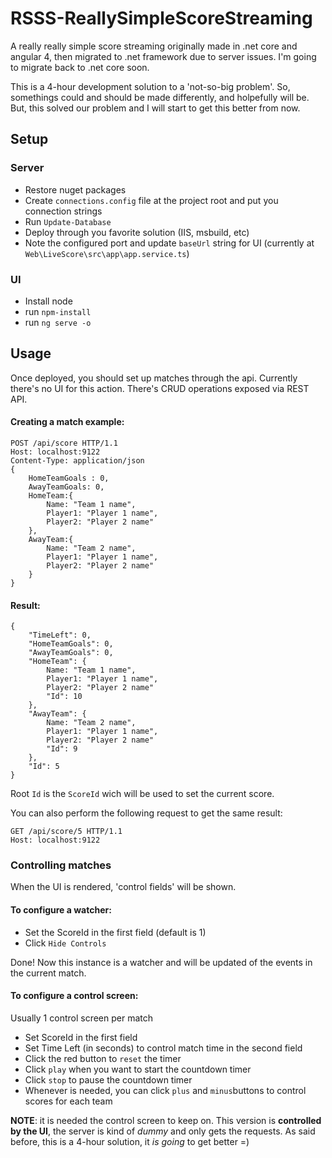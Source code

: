 # RSSS-ReallySimpleScoreStreaming
A really really simple score streaming originally made in .net core and angular 4, then migrated to .net framework due to server issues. I'm going to migrate back to .net core soon.

This is a 4-hour development solution to a 'not-so-big problem'. So, somethings could and should be made differently, and holpefully will be. But, this solved our problem and I will start to get this better from now.

## Setup
### Server
  - Restore nuget packages
  - Create `connections.config` file at the project root and put you connection strings
  - Run `Update-Database`
  - Deploy through you favorite solution (IIS, msbuild, etc)
  - Note the configured port and update `baseUrl` string for UI (currently at `Web\LiveScore\src\app\app.service.ts`)
### UI
  - Install node
  - run `npm-install`
  - run `ng serve -o`
  
## Usage
  Once deployed, you should set up matches through the api. Currently there's no UI for this action. There's CRUD operations exposed via REST API.
#### Creating a match example:
```
POST /api/score HTTP/1.1
Host: localhost:9122
Content-Type: application/json
{
	HomeTeamGoals : 0,
	AwayTeamGoals: 0,
	HomeTeam:{
		Name: "Team 1 name",
		Player1: "Player 1 name",
		Player2: "Player 2 name"
	},
	AwayTeam:{
		Name: "Team 2 name",
		Player1: "Player 1 name",
		Player2: "Player 2 name"
	}
}
```
#### Result:
```
{
    "TimeLeft": 0,
    "HomeTeamGoals": 0,
    "AwayTeamGoals": 0,
    "HomeTeam": {
        Name: "Team 1 name",
        Player1: "Player 1 name",
        Player2: "Player 2 name"
        "Id": 10
    },
    "AwayTeam": {
        Name: "Team 2 name",
        Player1: "Player 1 name",
        Player2: "Player 2 name"
        "Id": 9
    },
    "Id": 5
}
```
  Root `Id` is the `ScoreId` wich will be used to set the current score.
  
  You can also perform the following request to get the same result:
  ```
  GET /api/score/5 HTTP/1.1
  Host: localhost:9122
  ```
### Controlling matches
  When the UI is rendered, 'control fields' will be shown.
#### To configure a watcher:
  - Set the ScoreId in the first field (default is 1)
  - Click `Hide Controls`
  
  Done! Now this instance is a watcher and will be updated of the events in the current match.
#### To configure a control screen:
  Usually 1 control screen per match
  - Set ScoreId in the first field
  - Set Time Left (in seconds) to control match time in the second field
  - Click the red button to `reset` the timer
  - Click `play` when you want to start the countdown timer
  - Click `stop` to pause the countdown timer
  - Whenever is needed, you can click `plus` and `minus`buttons to control scores for each team
  
  **NOTE**: it is needed the control screen to keep on. This version is **controlled by the UI**, the server is kind of _dummy_ and only gets the requests. As said before, this is a 4-hour solution, it _is going_ to get better =)
